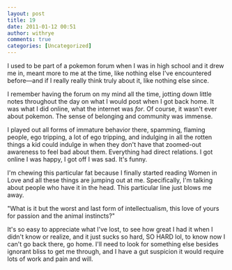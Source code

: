 ```yaml
---
layout: post
title: 19
date: 2011-01-12 00:51
author: withrye
comments: true
categories: [Uncategorized]
---
```

<span id="dropcap">I</span> used to be part of a pokemon forum when I was in high school and it drew me in, meant more to me at the time, like nothing else I've encountered before—and if I really really think truly about it, like nothing else since.

I remember having the forum on my mind all the time, jotting down little notes throughout the day on what I would post when I got back home. It was what I did online, what the internet was <em>for</em>. Of course, it wasn't ever about pokemon. The sense of belonging and community was immense.

I played out all forms of immature behavior there, spamming, flaming people, ego tripping, a lot of ego tripping, and indulging in all the rotten things a kid could indulge in when they don't have that zoomed-out awareness to feel bad about them. Everything had direct relations. I got online I was happy, I got off I was sad. It's funny.

I'm chewing this particular fat because I finally started reading Women in Love and all these things are jumping out at me. Specifically, I'm talking about people who have it in the head. This particular line just blows me away.

"What is it but the worst and last form of intellectualism, this love of yours for passion and the animal instincts?"

It's so easy to appreciate what I've lost, to see how great I had it when I didn't know or realize, and it just sucks so hard, SO HARD lol, to know now I can't go back there, go home. I'll need to look for something else besides ignorant bliss to get me through, and I have a gut suspicion it would require lots of work and pain and will.
